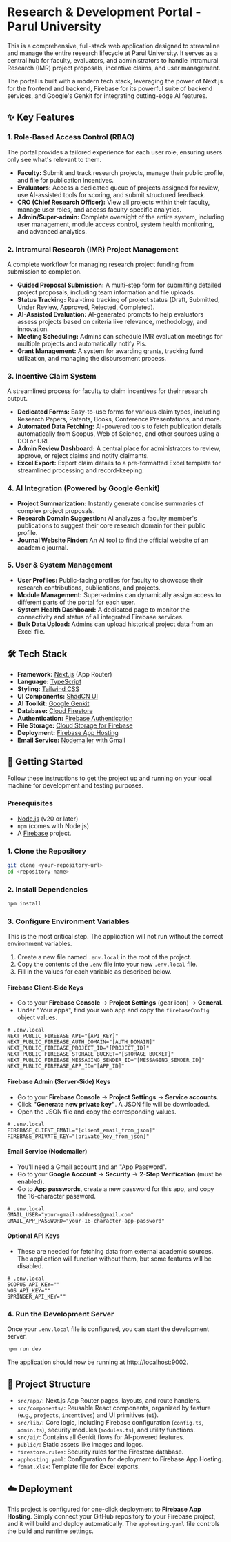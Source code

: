 # Research & Development Portal - Parul University

This is a comprehensive, full-stack web application designed to streamline and manage the entire research lifecycle at Parul University. It serves as a central hub for faculty, evaluators, and administrators to handle Intramural Research (IMR) project proposals, incentive claims, and user management.

The portal is built with a modern tech stack, leveraging the power of Next.js for the frontend and backend, Firebase for its powerful suite of backend services, and Google's Genkit for integrating cutting-edge AI features.

## ✨ Key Features

### 1. Role-Based Access Control (RBAC)
The portal provides a tailored experience for each user role, ensuring users only see what's relevant to them.
- **Faculty:** Submit and track research projects, manage their public profile, and file for publication incentives.
- **Evaluators:** Access a dedicated queue of projects assigned for review, use AI-assisted tools for scoring, and submit structured feedback.
- **CRO (Chief Research Officer):** View all projects within their faculty, manage user roles, and access faculty-specific analytics.
- **Admin/Super-admin:** Complete oversight of the entire system, including user management, module access control, system health monitoring, and advanced analytics.

### 2. Intramural Research (IMR) Project Management
A complete workflow for managing research project funding from submission to completion.
- **Guided Proposal Submission:** A multi-step form for submitting detailed project proposals, including team information and file uploads.
- **Status Tracking:** Real-time tracking of project status (Draft, Submitted, Under Review, Approved, Rejected, Completed).
- **AI-Assisted Evaluation:** AI-generated prompts to help evaluators assess projects based on criteria like relevance, methodology, and innovation.
- **Meeting Scheduling:** Admins can schedule IMR evaluation meetings for multiple projects and automatically notify PIs.
- **Grant Management:** A system for awarding grants, tracking fund utilization, and managing the disbursement process.

### 3. Incentive Claim System
A streamlined process for faculty to claim incentives for their research output.
- **Dedicated Forms:** Easy-to-use forms for various claim types, including Research Papers, Patents, Books, Conference Presentations, and more.
- **Automated Data Fetching:** AI-powered tools to fetch publication details automatically from Scopus, Web of Science, and other sources using a DOI or URL.
- **Admin Review Dashboard:** A central place for administrators to review, approve, or reject claims and notify claimants.
- **Excel Export:** Export claim details to a pre-formatted Excel template for streamlined processing and record-keeping.

### 4. AI Integration (Powered by Google Genkit)
- **Project Summarization:** Instantly generate concise summaries of complex project proposals.
- **Research Domain Suggestion:** AI analyzes a faculty member's publications to suggest their core research domain for their public profile.
- **Journal Website Finder:** An AI tool to find the official website of an academic journal.

### 5. User & System Management
- **User Profiles:** Public-facing profiles for faculty to showcase their research contributions, publications, and projects.
- **Module Management:** Super-admins can dynamically assign access to different parts of the portal for each user.
- **System Health Dashboard:** A dedicated page to monitor the connectivity and status of all integrated Firebase services.
- **Bulk Data Upload:** Admins can upload historical project data from an Excel file.

## 🛠️ Tech Stack

- **Framework:** [Next.js](https://nextjs.org/) (App Router)
- **Language:** [TypeScript](https://www.typescriptlang.org/)
- **Styling:** [Tailwind CSS](https://tailwindcss.com/)
- **UI Components:** [ShadCN UI](https://ui.shadcn.com/)
- **AI Toolkit:** [Google Genkit](https://firebase.google.com/docs/genkit)
- **Database:** [Cloud Firestore](https://firebase.google.com/docs/firestore)
- **Authentication:** [Firebase Authentication](https://firebase.google.com/docs/auth)
- **File Storage:** [Cloud Storage for Firebase](https://firebase.google.com/docs/storage)
- **Deployment:** [Firebase App Hosting](https://firebase.google.com/docs/hosting)
- **Email Service:** [Nodemailer](https://nodemailer.com/) with Gmail

## 🚀 Getting Started

Follow these instructions to get the project up and running on your local machine for development and testing purposes.

### Prerequisites

- [Node.js](https://nodejs.org/) (v20 or later)
- `npm` (comes with Node.js)
- A [Firebase](https://firebase.google.com/) project.

### 1. Clone the Repository

```bash
git clone <your-repository-url>
cd <repository-name>
```

### 2. Install Dependencies

```bash
npm install
```

### 3. Configure Environment Variables

This is the most critical step. The application will not run without the correct environment variables.

1.  Create a new file named `.env.local` in the root of the project.
2.  Copy the contents of the `.env` file into your new `.env.local` file.
3.  Fill in the values for each variable as described below.

#### Firebase Client-Side Keys
-   Go to your **Firebase Console** -> **Project Settings** (gear icon) -> **General**.
-   Under "Your apps", find your web app and copy the `firebaseConfig` object values.

```env
# .env.local
NEXT_PUBLIC_FIREBASE_API="[API_KEY]"
NEXT_PUBLIC_FIREBASE_AUTH_DOMAIN="[AUTH_DOMAIN]"
NEXT_PUBLIC_FIREBASE_PROJECT_ID="[PROJECT_ID]"
NEXT_PUBLIC_FIREBASE_STORAGE_BUCKET="[STORAGE_BUCKET]"
NEXT_PUBLIC_FIREBASE_MESSAGING_SENDER_ID="[MESSAGING_SENDER_ID]"
NEXT_PUBLIC_FIREBASE_APP_ID="[APP_ID]"
```

#### Firebase Admin (Server-Side) Keys
-   Go to your **Firebase Console** -> **Project Settings** -> **Service accounts**.
-   Click **"Generate new private key"**. A JSON file will be downloaded.
-   Open the JSON file and copy the corresponding values.

```env
# .env.local
FIREBASE_CLIENT_EMAIL="[client_email_from_json]"
FIREBASE_PRIVATE_KEY="[private_key_from_json]"
```

#### Email Service (Nodemailer)
-   You'll need a Gmail account and an "App Password".
-   Go to your **Google Account** -> **Security** -> **2-Step Verification** (must be enabled).
-   Go to **App passwords**, create a new password for this app, and copy the 16-character password.

```env
# .env.local
GMAIL_USER="your-gmail-address@gmail.com"
GMAIL_APP_PASSWORD="your-16-character-app-password"
```

#### Optional API Keys
-   These are needed for fetching data from external academic sources. The application will function without them, but some features will be disabled.

```env
# .env.local
SCOPUS_API_KEY=""
WOS_API_KEY=""
SPRINGER_API_KEY=""
```

### 4. Run the Development Server

Once your `.env.local` file is configured, you can start the development server.

```bash
npm run dev
```

The application should now be running at [http://localhost:9002](http://localhost:9002).

## 📁 Project Structure

-   `src/app/`: Next.js App Router pages, layouts, and route handlers.
-   `src/components/`: Reusable React components, organized by feature (e.g., `projects`, `incentives`) and UI primitives (`ui`).
-   `src/lib/`: Core logic, including Firebase configuration (`config.ts`, `admin.ts`), security modules (`modules.ts`), and utility functions.
-   `src/ai/`: Contains all Genkit flows for AI-powered features.
-   `public/`: Static assets like images and logos.
-   `firestore.rules`: Security rules for the Firestore database.
-   `apphosting.yaml`: Configuration for deployment to Firebase App Hosting.
-   `fomat.xlsx`: Template file for Excel exports.

## ☁️ Deployment

This project is configured for one-click deployment to **Firebase App Hosting**. Simply connect your GitHub repository to your Firebase project, and it will build and deploy automatically. The `apphosting.yaml` file controls the build and runtime settings.
